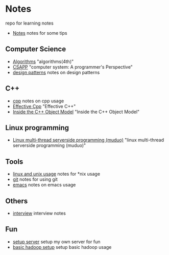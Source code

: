 # Notes

repo for learning notes

- [Notes](./notes.md) notes for some tips

## Computer Science  
- [Algorithms](./algorithms.md) "algorithms(4th)"
- [CSAPP](./csapp.md) "computer system: A programmer's Perspective"
- [design patterns](./designPattern.md) notes on design patterns

## C++
- [cpp](./cpp.md) notes on cpp usage
- [Effective Cpp](./effectivecpp.md) "Effective C++"
- [Inside the C++ Object Model](./insideTheC++ObjectModel.md) "Inside the C++ Object Model"    

## Linux programming
- [Linux multi-thread serverside programming (muduo)](./linuxServer.md) "linux multi-thread serverside programming (muduo)"
        
## Tools    
- [linux and unix usage](./linux_unix.md) notes for *nix usage
- [git](./git.md) notes for using git
- [emacs](./emacs.md) notes on emacs usage
    
## Others    
- [interview](./interview.md) interview notes
            
## Fun            
- [setup server](./setupServer.md) setup my own server for fun
- [basic hadoop setup](./playWithHadoop.md) setup basic hadoop usage
